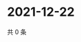 # 2021-12-22

共 0 条

<!-- BEGIN WEIBO -->
<!-- 最后更新时间 Wed Dec 22 2021 10:37:15 GMT+0800 (China Standard Time) -->

<!-- END WEIBO -->
